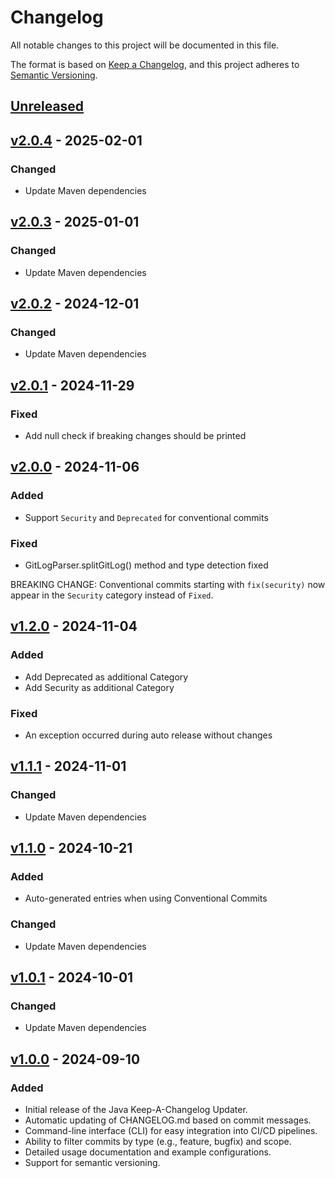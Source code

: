 # Changelog

All notable changes to this project will be documented in this file.

The format is based on [Keep a Changelog](https://keepachangelog.com/en/1.0.0/),
and this project adheres to [Semantic Versioning](https://semver.org/spec/v2.0.0.html).

## [Unreleased]

## [v2.0.4] - 2025-02-01
### Changed
- Update Maven dependencies

## [v2.0.3] - 2025-01-01
### Changed
- Update Maven dependencies

## [v2.0.2] - 2024-12-01
### Changed
- Update Maven dependencies

## [v2.0.1] - 2024-11-29
### Fixed
- Add null check if breaking changes should be printed

## [v2.0.0] - 2024-11-06
### Added
- Support `Security` and `Deprecated` for conventional commits

### Fixed
- GitLogParser.splitGitLog() method and type detection fixed

BREAKING CHANGE: Conventional commits starting with `fix(security)` now
appear in the `Security` category instead of `Fixed`.

## [v1.2.0] - 2024-11-04
### Added
- Add Deprecated as additional Category
- Add Security as additional Category

### Fixed
- An exception occurred during auto release without changes

## [v1.1.1] - 2024-11-01
### Changed
- Update Maven dependencies

## [v1.1.0] - 2024-10-21
### Added
- Auto-generated entries when using Conventional Commits

### Changed
- Update Maven dependencies

## [v1.0.1] - 2024-10-01
### Changed
- Update Maven dependencies

## [v1.0.0] - 2024-09-10
### Added
- Initial release of the Java Keep-A-Changelog Updater.
- Automatic updating of CHANGELOG.md based on commit messages.
- Command-line interface (CLI) for easy integration into CI/CD pipelines.
- Ability to filter commits by type (e.g., feature, bugfix) and scope.
- Detailed usage documentation and example configurations.
- Support for semantic versioning.

[unreleased]: https://github.com/kirbylink/java-keep-a-changelog-updater/compare/main...HEAD
[v2.0.4]: https://github.com/kirbylink/java-keep-a-changelog-updater/compare/v2.0.3...v2.0.4
[v2.0.3]: https://github.com/kirbylink/java-keep-a-changelog-updater/compare/v2.0.2...v2.0.3
[v2.0.2]: https://github.com/kirbylink/java-keep-a-changelog-updater/compare/v2.0.1...v2.0.2
[v2.0.1]: https://github.com/kirbylink/java-keep-a-changelog-updater/compare/v2.0.0...v2.0.1
[v2.0.0]: https://github.com/kirbylink/java-keep-a-changelog-updater/compare/v1.2.0...v2.0.0
[v1.2.0]: https://github.com/kirbylink/java-keep-a-changelog-updater/compare/v1.1.1...v1.2.0
[v1.1.1]: https://github.com/kirbylink/java-keep-a-changelog-updater/compare/v1.1.0...v1.1.1
[v1.1.0]: https://github.com/kirbylink/java-keep-a-changelog-updater/compare/v1.0.1...v1.1.0
[v1.0.1]: https://github.com/kirbylink/java-keep-a-changelog-updater/compare/v1.0.0...v1.0.1
[v1.0.0]: https://github.com/kirbylink/java-keep-a-changelog-updater/releases/tag/v1.0.0
